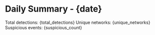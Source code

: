 # Daily Summary - {date}

Total detections: {total_detections}
Unique networks: {unique_networks}
Suspicious events: {suspicious_count}
